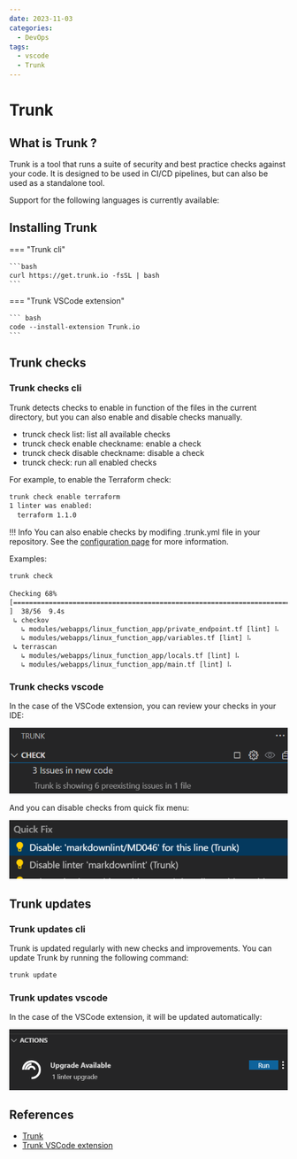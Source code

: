 ```yaml
---
date: 2023-11-03
categories:
  - DevOps
tags:  
  - vscode
  - Trunk
---
```


# Trunk

## What is Trunk ?

Trunk is a tool that runs a suite of security and best practice checks against your code. It is designed to be used in CI/CD pipelines, but can also be used as a standalone tool.


Support for the following languages is currently available:





## Installing Trunk


=== "Trunk cli"

    ```bash
    curl https://get.trunk.io -fsSL | bash
    ```

=== "Trunk VSCode extension"

    ``` bash    
    code --install-extension Trunk.io  
    ```

## Trunk checks

### Trunk checks cli

Trunk detects checks to enable in function of the files in the current directory, but you can also enable and disable checks manually.

- trunck check list: list all available checks
- trunck check enable checkname: enable a check
- trunck check disable checkname: disable a check
- trunck check: run all enabled checks

For example, to enable the Terraform check:

```bash
trunk check enable terraform 
1 linter was enabled:
  terraform 1.1.0
```

!!! Info
    You can also enable checks by modifing .trunk.yml file in your repository. See the [configuration page](https://docs.trunk.io/actions/configuration)  for more information.


Examples: 

```console title="trunk commnad line check example"
trunk check   
  
Checking 68% [====================================================================================================================================================================>                                                                              ]  38/56  9.4s 
 ↳ checkov                                                                                                                                                                                                                                                                      
   ↳ modules/webapps/linux_function_app/private_endpoint.tf [lint] ⠧                                                                                                                                                                                                            
   ↳ modules/webapps/linux_function_app/variables.tf [lint] ⠧                                                                                                                                                                                                                   
 ↳ terrascan                                                                                                                                                                                                                                                                    
   ↳ modules/webapps/linux_function_app/locals.tf [lint] ⠧                                                                                                                                                                                                                      
   ↳ modules/webapps/linux_function_app/main.tf [lint] ⠧                                                                              
```

### Trunk checks vscode

In the case of the VSCode extension, you can review your checks in your IDE:

![Trunk checks vscode](assets/2023-11-03-17-00-28.png)

And you can disable checks from quick fix menu:

![Quick Fix](assets/2023-11-03-17-04-36.png)

## Trunk updates

### Trunk updates cli

Trunk is updated regularly with new checks and improvements. You can update Trunk by running the following command:

```bash
trunk update
```

### Trunk updates vscode

In the case of the VSCode extension, it will be updated automatically:

![Trunk updates](assets/2023-10-18-23-52-48.png)



## References

- [Trunk](https://docs.trunk.io/cli)
- [Trunk VSCode extension](https://marketplace.visualstudio.com/items?itemName=Trunk.io)
